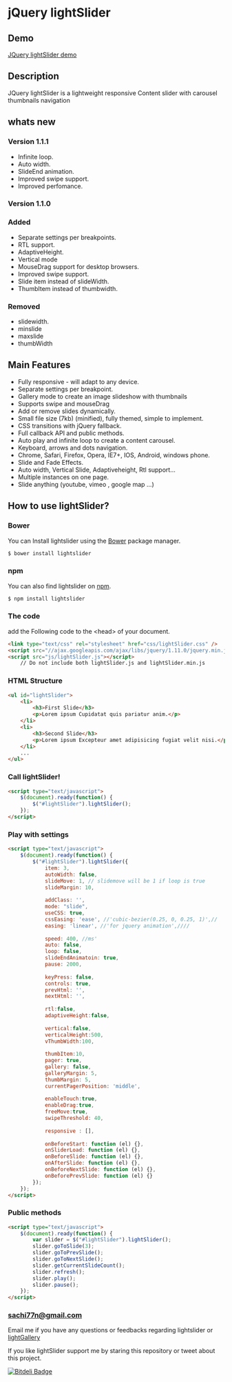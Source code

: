 jQuery lightSlider
=============


Demo
----------------
[JQuery lightSlider demo](http://sachinchoolur.github.io/lightslider/)

Description
----------------
JQuery lightSlider is a lightweight responsive Content slider with carousel thumbnails navigation

whats new
----------------
### Version 1.1.1 ###
+   Infinite loop.
+   Auto width.
+   SlideEnd animation.
+   Improved swipe support.
+   Improved perfomance.
   

### Version 1.1.0 ###
### Added ###
+   Separate settings per breakpoints. 
+   RTL support.
+   AdaptiveHeight.
+   Vertical mode
+   MouseDrag support for desktop browsers.
+   Improved swipe support.
+   Slide item instead of slideWidth.
+   ThumbItem instead of thumbwidth.

### Removed ###
+   slidewidth. 
+   minslide
+   maxslide
+   thumbWidth

Main Features
----------------
+    Fully responsive - will adapt to any device.
+    Separate settings per breakpoint.
+    Gallery mode to create an image slideshow with thumbnails
+    Supports swipe and mouseDrag
+    Add or remove slides dynamically.
+    Small file size (7kb) (minified), fully themed, simple to implement.
+    CSS transitions with jQuery fallback.
+    Full callback API and public methods.
+    Auto play and infinite loop to create a content carousel.
+    Keyboard, arrows and dots navigation.
+    Chrome, Safari, Firefox, Opera, IE7+, IOS, Android, windows phone.
+    Slide and Fade Effects.
+    Auto width, Vertical Slide, Adaptiveheight, Rtl support...
+    Multiple instances on one page.
+    Slide anything (youtube, vimeo , google map ...)



How to use lightSlider?
--------------------

### Bower

You can Install lightslider using the [Bower](http://bower.io) package manager.

```sh
$ bower install lightslider
```

### npm

You can also find lightslider on [npm](http://npmjs.org).

```sh
$ npm install lightslider
```

### The code ###
add the Following code to the &lt;head&gt; of your document.
```html
<link type="text/css" rel="stylesheet" href="css/lightSlider.css" />
<script src="//ajax.googleapis.com/ajax/libs/jquery/1.11.0/jquery.min.js"></script>
<script src="js/lightSlider.js"></script>
    // Do not include both lightSlider.js and lightSlider.min.js
```
### HTML Structure ###
```html
<ul id="lightSlider">
    <li>
        <h3>First Slide</h3>
        <p>Lorem ipsum Cupidatat quis pariatur anim.</p>
    </li>
    <li>
        <h3>Second Slide</h3>
        <p>Lorem ipsum Excepteur amet adipisicing fugiat velit nisi.</p>
    </li>
    ...
</ul>
```
### Call lightSlider! ###
```html
<script type="text/javascript">
    $(document).ready(function() {
        $("#lightSlider").lightSlider();
    });
</script>
```
### Play with settings ###
```html
<script type="text/javascript">
    $(document).ready(function() {
        $("#lightSlider").lightSlider({
            item: 3,
            autoWidth: false,
            slideMove: 1, // slidemove will be 1 if loop is true
            slideMargin: 10,
     
            addClass: '',
            mode: "slide",
            useCSS: true,
            cssEasing: 'ease', //'cubic-bezier(0.25, 0, 0.25, 1)',//
            easing: 'linear', //'for jquery animation',////
     
            speed: 400, //ms'
            auto: false,
            loop: false,
            slideEndAnimatoin: true,
            pause: 2000,
     
            keyPress: false,
            controls: true,
            prevHtml: '',
            nextHtml: '',
     
            rtl:false,
            adaptiveHeight:false,
     
            vertical:false,
            verticalHeight:500,
            vThumbWidth:100,
     
            thumbItem:10,
            pager: true,
            gallery: false,
            galleryMargin: 5,
            thumbMargin: 5,
            currentPagerPosition: 'middle',
     
            enableTouch:true,
            enableDrag:true,
            freeMove:true,
            swipeThreshold: 40,
     
            responsive : [],
     
            onBeforeStart: function (el) {},
            onSliderLoad: function (el) {},
            onBeforeSlide: function (el) {},
            onAfterSlide: function (el) {},
            onBeforeNextSlide: function (el) {},
            onBeforePrevSlide: function (el) {}
        });
    });
</script>
```
### Public methods ###
```html
<script type="text/javascript">
    $(document).ready(function() {
        var slider = $("#lightSlider").lightSlider();
        slider.goToSlide(3);
        slider.goToPrevSlide();
        slider.goToNextSlide();
        slider.getCurrentSlideCount();
        slider.refresh();
        slider.play(); 
        slider.pause();
    });
</script>
```
### sachi77n@gmail.com ###
Email me if you have any questions or feedbacks regarding lightslider or [lightGallery](https://github.com/sachinchoolur/lightGallery)

If you like lightSlider support me by staring this repository or tweet about this project.


[![Bitdeli Badge](https://d2weczhvl823v0.cloudfront.net/sachinchoolur/lightslider/trend.png)](https://bitdeli.com/free "Bitdeli Badge")

